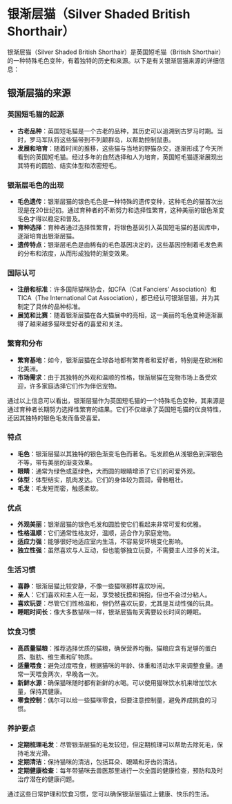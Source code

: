 # 银渐层猫（Silver Shaded British Shorthair）

银渐层猫（Silver Shaded British Shorthair）是英国短毛猫（British Shorthair）的一种特殊毛色变种，有着独特的历史和来源。以下是有关银渐层猫来源的详细信息：

## 银渐层猫的来源

### 英国短毛猫的起源

- **古老品种**：英国短毛猫是一个古老的品种，其历史可以追溯到古罗马时期。当时，罗马军队将这些猫带到不列颠群岛，以帮助控制鼠患。
- **发展和培育**：随着时间的推移，这些猫与当地的野猫杂交，逐渐形成了今天所看到的英国短毛猫。经过多年的自然选择和人为培育，英国短毛猫逐渐展现出其特有的圆脸、结实体型和浓密短毛。

### 银渐层毛色的出现

- **毛色遗传**：银渐层猫的银色毛色是一种特殊的遗传变种，这种毛色的猫首次出现是在20世纪初。通过育种者的不断努力和选择性繁育，这种美丽的银色渐变毛色才得以稳定和普及。
- **育种选择**：育种者通过选择性繁育，将银色基因引入英国短毛猫的基因库中，逐渐培育出银渐层猫。
- **遗传特点**：银渐层毛色是由稀有的毛色基因决定的，这些基因控制着毛发色素的分布和浓度，从而形成独特的渐变效果。

### 国际认可

- **注册和标准**：许多国际猫咪协会，如CFA（Cat Fanciers' Association）和TICA（The International Cat Association），都已经认可银渐层猫，并为其制定了具体的品种标准。
- **展览和比赛**：随着银渐层猫在各大猫展中的亮相，这一美丽的毛色变种逐渐赢得了越来越多猫咪爱好者的喜爱和关注。

### 繁育和分布

- **繁育基地**：如今，银渐层猫在全球各地都有繁育者和爱好者，特别是在欧洲和北美洲。
- **市场需求**：由于其独特的外观和温顺的性格，银渐层猫在宠物市场上备受欢迎，许多家庭选择它们作为伴侣宠物。

通过以上信息可以看出，银渐层猫作为英国短毛猫的一个特殊毛色变种，其来源是通过育种者长期努力选择性繁育的结果。它们不仅继承了英国短毛猫的优良特性，还因其独特的银色毛发而备受喜爱。

### 特点

- **毛色**：银渐层猫以其独特的银色渐变毛色而著名。毛发颜色从浅银色到深银色不等，带有美丽的渐变效果。
- **眼睛**：通常为绿色或蓝绿色，大而圆的眼睛增添了它们的可爱外观。
- **体型**：体型结实，肌肉发达。它们的身体较为圆润，骨骼粗壮。
- **毛发**：毛发短而密，触感柔软。

### 优点

- **外观美丽**：银渐层猫的银色毛发和圆脸使它们看起来非常可爱和优雅。
- **性格温顺**：它们通常性格友好，温顺，适合作为家庭宠物。
- **适应力强**：能够很好地适应室内生活，不容易受环境变化影响。
- **独立性强**：虽然喜欢与人互动，但也能够独立玩耍，不需要主人过多的关注。

### 生活习惯

- **喜静**：银渐层猫比较安静，不像一些猫咪那样喜欢吵闹。
- **亲人**：它们喜欢和主人在一起，享受被抚摸和拥抱，但也不会过分粘人。
- **喜欢玩耍**：尽管它们性格温和，但仍然喜欢玩耍，尤其是互动性强的玩具。
- **睡眠时间长**：像大多数猫咪一样，银渐层猫每天需要较长时间的睡眠。

### 饮食习惯

- **高质量猫粮**：推荐选择优质的猫粮，确保营养均衡。猫粮应含有足够的蛋白质、脂肪、维生素和矿物质。
- **适量喂食**：避免过度喂食，根据猫咪的年龄、体重和活动水平来调整食量。通常一天喂食两次，早晚各一次。
- **新鲜水源**：确保猫咪随时都有新鲜的水喝。可以使用猫咪饮水机来增加饮水量，保持其健康。
- **零食控制**：偶尔可以给一些猫咪零食，但要注意控制量，避免养成挑食的习惯。

### 养护要点

- **定期梳理毛发**：尽管银渐层猫的毛发较短，但定期梳理可以帮助去除死毛，保持毛发光滑。
- **定期清洁**：保持猫咪的清洁，包括耳朵、眼睛和牙齿的清洁。
- **定期健康检查**：每年带猫咪去兽医那里进行一次全面的健康检查，预防和及时治疗潜在的健康问题。

通过这些日常护理和饮食习惯，您可以确保银渐层猫过上健康、快乐的生活。
